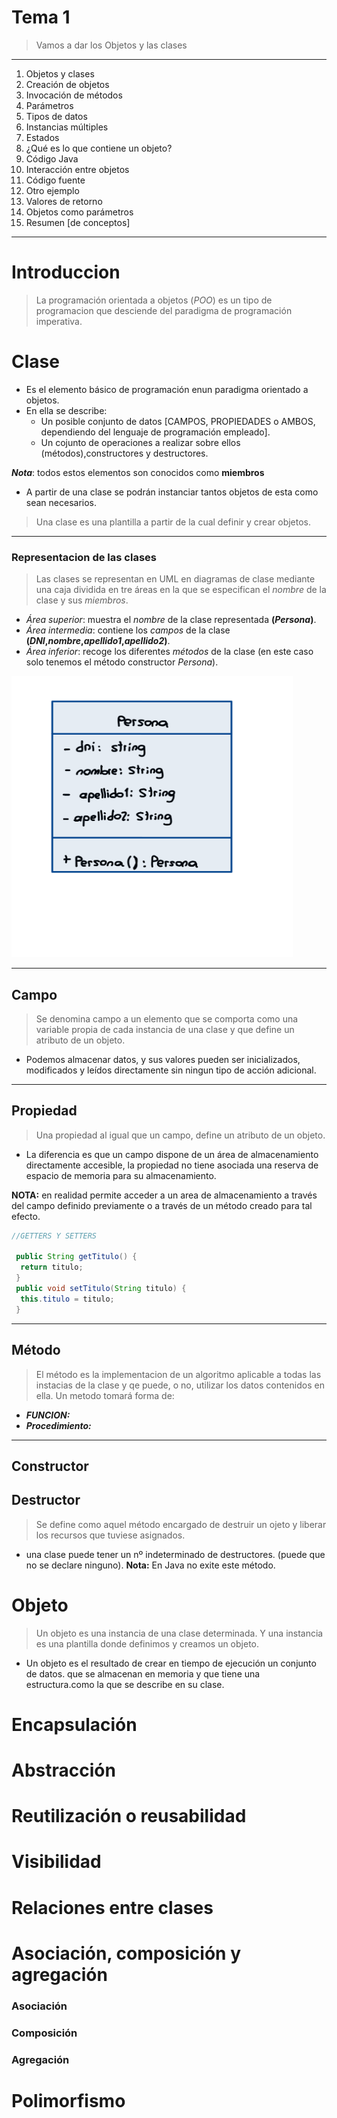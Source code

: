 # Tema 1
>
> Vamos a dar los Objetos y las clases
-----------

 1. Objetos y clases
 2. Creación de objetos
 3. Invocación de métodos
 4. Parámetros
 5. Tipos de datos
 6. Instancias múltiples
 7. Estados
 8. ¿Qué es lo que contiene un objeto?
 9. Código Java
 10. Interacción entre objetos
 11. Código fuente
 12. Otro ejemplo
 13. Valores de retorno
 14. Objetos como parámetros
 15. Resumen [de conceptos]

-----------

# Introduccion
>
> La programación orientada a objetos (_POO_) es un tipo de programacion que desciende del paradigma de programación imperativa.

# Clase

- Es el elemento básico de programación enun paradigma orientado a objetos.
- En ella se describe:
  - Un posible conjunto de datos [CAMPOS, PROPIEDADES o AMBOS, dependiendo del lenguaje de programación empleado].
  - Un cojunto de operaciones a realizar sobre ellos (métodos),constructores y destructores.

**_Nota_**: todos estos elementos son conocidos como **miembros**

- A partir de una clase se podrán instanciar tantos objetos de esta como sean necesarios.

> Una clase es una plantilla a partir de la cual definir y crear objetos.
-------

### Representacion de las clases
>
>Las clases se representan en UML en diagramas de clase mediante una caja dividida en tre áreas en la que se especifican el _nombre_
de la clase y sus _miembros_.

- _Área superior_: muestra el _nombre_ de la clase representada **(_Persona_)**.
- _Área intermedia_: contiene los _campos_ de la clase **(_DNI_,_nombre_,_apellido1_,_apellido2_)**.
- _Área inferior_: recoge los diferentes _métodos_ de la clase (en este caso solo tenemos el método constructor _Persona_).

<img src="../tema1/Assets/img/Diagrama%20de%20clase.png" width="450" height="450">

-------

## Campo
>
>Se denomina campo a un elemento que se comporta como una variable propia de cada instancia de una clase y que define un atributo de un objeto.

- Podemos almacenar datos, y sus valores pueden ser inicializados, modificados y leídos directamente sin ningun tipo de acción adicional.

-------

## Propiedad
>
>Una propiedad al igual que un campo, define un atributo de un objeto.

- La diferencia es que un campo dispone de un área de almacenamiento directamente accesible, la propiedad no tiene asociada una reserva de espacio de memoria para su almacenamiento.

**NOTA:** en realidad permite acceder a un area de almacenamiento a través del campo definido previamente o a través de un método creado para tal efecto.

```java
//GETTERS Y SETTERS 
    
 public String getTitulo() {
  return titulo;
 }
 public void setTitulo(String titulo) {
  this.titulo = titulo;
 }
```

-------

## Método
>
>El método es la implementacion de un algoritmo aplicable a todas las instacias de la clase y qe puede, o no, utilizar los datos contenidos en ella.
Un metodo tomará forma de:

- **_FUNCION:_**
- **_Procedimiento:_**

-------

## Constructor

## Destructor
>
>Se define como aquel método encargado de destruir un ojeto y liberar los recursos que tuviese asignados.

- una clase puede tener un nº indeterminado de destructores. (puede que no se declare ninguno).
**Nota:** En Java no exite este método.

# Objeto
>
>Un objeto es una instancia de una clase determinada.
>Y una instancia es una plantilla donde definimos y creamos un objeto.

- Un objeto es el resultado de crear en tiempo de ejecución un conjunto de datos. que se almacenan en memoria y que tiene una estructura.como la que se describe en su clase.

# Encapsulación

# Abstracción

# Reutilización o reusabilidad

# Visibilidad

# Relaciones entre clases

# Asociación, composición y agregación

### Asociación

### Composición

### Agregación

# Polimorfismo
